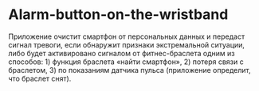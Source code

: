# Alarm-button-on-the-wristband
Приложение очистит смартфон от персональных данных и передаст сигнал тревоги, если обнаружит признаки экстремальной ситуации, либо будет активировано сигналом от фитнес-браслета одним из способов: 1) функция браслета «найти смартфон», 2) потеря связи с браслетом, 3) по показаниям датчика пульса (приложение определит, что браслет снят).

